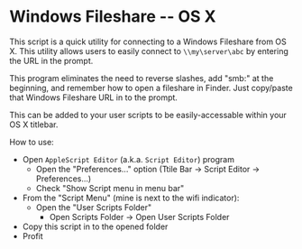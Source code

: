 # Windows Fileshare -- OS X

This script is a quick utility for connecting to a Windows Fileshare from OS X. This utility allows users to easily connect to `\\my\server\abc` by entering the URL in the prompt.

This program eliminates the need to reverse slashes, add "smb:" at the beginning, and remember how to open a fileshare in Finder. Just copy/paste that Windows Fileshare URL in to the prompt.

This can be added to your user scripts to be easily-accessable within your OS X titlebar.

How to use:
* Open `AppleScript Editor` (a.k.a. `Script Editor`) program
  * Open the "Preferences..." option (Ttile Bar -> Script Editor -> Preferences...)
  * Check "Show Script menu in menu bar"
* From the "Script Menu" (mine is next to the wifi indicator):
  * Open the "User Scripts Folder"
    * Open Scripts Folder -> Open User Scripts Folder
* Copy this script in to the opened folder
* Profit
